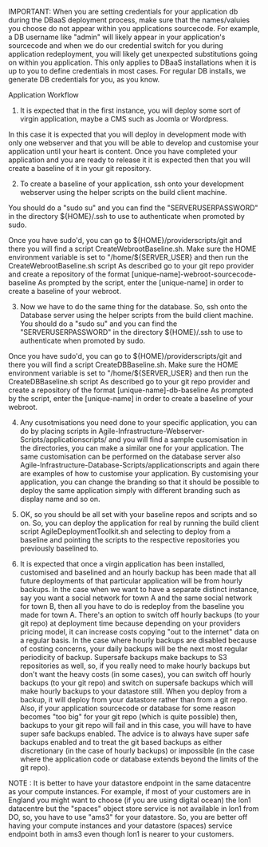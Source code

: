 IMPORTANT: When you are setting credentials for your application db during the DBaaS deployment process, make sure that the names/valuies you choose do not appear within you applications sourcecode. For example, a DB username like "admin" will likely appear in your application's sourcecode and when we do our credential switch for you during application redeployment, you will likely get unexpected substitutions going on within you application. This only applies to DBaaS installations when it is up to you to define credentials in most cases. For regular DB installs, we generate DB credentials for you, as you know. 

Application Workflow

1. It is expected that in the first instance, you will deploy some sort of virgin application, maybe a CMS such as Joomla or Wordpress.

In this case it is expected that you will deploy in development mode with only one webserver and that you will be able to develop and customise your application until your heart is content. Once you have completed your application and you are ready to release it it is expected then that you will create a baseline of it in your git repository.

2. To create a baseline of your application, ssh onto your development webserver using the helper scripts on the build client machine.

You should do a "sudo su" and you can find the "SERVERUSERPASSWORD" in the directory ${HOME}/.ssh to use to authenticate when promoted by sudo.

Once you have sudo'd, you can go to ${HOME}/providerscripts/git and there you will find a script CreateWebrootBaseline.sh.
Make sure the HOME environment variable is set to "/home/${SERVER_USER} and then run the CreateWebrootBaseline.sh script
As described go to your git repo provider and create a repository of the format [unique-name]-webroot-sourcecode-baseline
As prompted by the script, enter the [unique-name] in order to create a baseline of your webroot.

3. Now we have to do the same thing for the database. So, ssh onto the Database server using the helper scripts from the build client machine. You should do a "sudo su" and you can find the "SERVERUSERPASSWORD" in the directory ${HOME}/.ssh to use to authenticate when promoted by sudo.

Once you have sudo'd, you can go to ${HOME}/providerscripts/git and there you will find a script CreateDBBaseline.sh.
Make sure the HOME environment variable is set to "/home/${SERVER_USER} and then run the CreateDBBaseline.sh script
As described go to your git repo provider and create a repository of the format [unique-name]-db-baseline
As prompted by the script, enter the [unique-name] in order to create a baseline of your webroot.

4. Any cusotmisations you need done to your specific application, you can do by placing scripts in Agile-Infrastructure-Webserver-Scripts/applicationscripts/ and you will find a sample cusomisation in the directories, you can make a similar one for your application. The same customisation can be performed on the database server also Agile-Infrastructure-Database-Scripts/applicationscripts and again there are examples of how to customise your application. By customising your application, you can change the branding so that it should be possible to deploy the same application simply with different branding such as display name and so on. 

5. OK, so you should be all set with your baseline repos and scripts and so on. So, you can deploy the application for real by running the build client script AgileDeploymentToolkit.sh and selecting to deploy from a baseline and pointing the scripts to the respective repositories you previously baselined to. 

6. It is expected that once a virgin application has been installed, customised and baselined and an hourly backup has been made that all future deployments of that particular application will be from hourly backups. In the case when we want to have a separate distinct instance, say you want a social network for town A and the same social network for town B, then all you have to do is redeploy from the baseline you made for town A. There's an option to switch off hourly backups (to your git repo) at deployment time because depending on your providers pricing model, it can increase costs copying "out to the internet" data on a regular basis. In the case where hourly backups are disabled because of costing concerns, your daily backups will be the next most regular periodicity of backup. Supersafe backups make backups to S3 repositories as well, so, if you really need to make hourly backups but don't want the heavy costs (in some cases), you can switch off hourly backups (to your git repo) and switch on supersafe backups which will make hourly backups to your datastore still. When you deploy from a backup, it will deploy from your datastore rather than from a git repo. Also, if your application sourcecode or database for some reason becomes "too big" for your git repo (which is quite possible) then, backups to your git repo will fail and in this case, you will have to have super safe backups enabled. The advice is to always have super safe backups enabled and to treat the git based backups as either discretionary (in the case of hourly backups) or impossible (in the case where the application code or database extends beyond the limits of the git repo).  

NOTE : It is better to have your datastore endpoint in the same datacentre as your compute instances. For example, if most of your customers are in England you might want to choose (if you are using digital ocean) the lon1 datacentre but the "spaces" object store service is not available in lon1 from DO, so, you have to use "ams3" for your datastore. So, you are better off having your compute instances and your datastore (spaces) service endpoint both in ams3 even though lon1 is nearer to your customers. 
